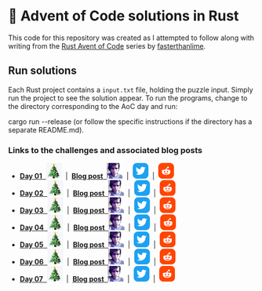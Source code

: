 # 🎄 Advent of Code solutions in Rust


This code for this repository was created as I attempted to follow along with writing
from the [Rust Avent of Code](https://fasterthanli.me/series/advent-of-code-2020) series by
[fasterthanlime](https://twitter.com/fasterthanlime).

## Run solutions
Each Rust project contains a `input.txt` file, holding the puzzle input. Simply
run the project to see the solution appear.
To run the programs, change to the directory corresponding to the AoC day and run:

cargo run --release
(or follow the specific instructions if the directory has a separate README.md).

### Links to the challenges and associated blog posts
* [**Day 01** &nbsp;![aoc](images/aoc_32x32.png "aoc")](https://adventofcode.com/2020/day/1) 
  &nbsp;|&nbsp; [**Blog post** &nbsp;![amos](images/amos_32x32.png "amos")](https://fasterthanli.me/series/advent-of-code-2020/part-1)
  &nbsp;|&nbsp; [![twitter](images/twitter_32x32.png "twitter")](https://twitter.com/fasterthanlime/status/1337785824922963981)
  &nbsp;|&nbsp; [![reddit](images/reddit_32x32.png "reddit")](https://www.reddit.com/r/fasterthanlime/comments/kbr7bu/day_1_advent_of_code_2020/)
* [**Day 02** &nbsp;![aoc](images/aoc_32x32.png "aoc")](https://adventofcode.com/2020/day/2)
  &nbsp;|&nbsp; [**Blog post** &nbsp;![amos](images/amos_32x32.png "amos")](https://fasterthanli.me/series/advent-of-code-2020/part-2)
  &nbsp;|&nbsp; [![twitter](images/twitter_32x32.png "twitter")](https://twitter.com/fasterthanlime/status/1338156472719601666)
  &nbsp;|&nbsp; [![reddit](images/reddit_32x32.png "reddit")](https://www.reddit.com/r/fasterthanlime/comments/kcdadv/day_2_advent_of_code_2020/)
* [**Day 03** &nbsp;![aoc](images/aoc_32x32.png "aoc")](https://adventofcode.com/2020/day/3)
  &nbsp;|&nbsp; [**Blog post** &nbsp;![amos](images/amos_32x32.png "amos")](https://fasterthanli.me/series/advent-of-code-2020/part-3)
  &nbsp;|&nbsp; [![twitter](images/twitter_32x32.png "twitter")](https://twitter.com/fasterthanlime/status/1338435897986048000)
  &nbsp;|&nbsp; [![reddit](images/reddit_32x32.png "reddit")](https://www.reddit.com/r/fasterthanlime/comments/kcvgal/day_3_advent_of_code_2020/)
* [**Day 04** &nbsp;![aoc](images/aoc_32x32.png "aoc")](https://adventofcode.com/2020/day/4)
  &nbsp;|&nbsp; [**Blog post** &nbsp;![amos](images/amos_32x32.png "amos")](https://fasterthanli.me/series/advent-of-code-2020/part-4)
  &nbsp;|&nbsp; [![twitter](images/twitter_32x32.png "twitter")](https://twitter.com/fasterthanlime/status/1338992662725144580)
  &nbsp;|&nbsp; [![reddit](images/reddit_32x32.png "reddit")](https://www.reddit.com/r/fasterthanlime/comments/kdxgio/day_4_advent_of_code_2020/)
* [**Day 05** &nbsp;![aoc](images/aoc_32x32.png "aoc")](https://adventofcode.com/2020/day/5)
  &nbsp;|&nbsp; [**Blog post** &nbsp;![amos](images/amos_32x32.png "amos")](https://fasterthanli.me/series/advent-of-code-2020/part-5)
  &nbsp;|&nbsp; [![twitter](images/twitter_32x32.png "twitter")](https://twitter.com/fasterthanlime/status/1339331128466018304)
  &nbsp;|&nbsp; [![reddit](images/reddit_32x32.png "reddit")](https://www.reddit.com/r/fasterthanlime/comments/kej6ux/day_5_advent_of_code_2020/)
* [**Day 06** &nbsp;![aoc](images/aoc_32x32.png "aoc")](https://adventofcode.com/2020/day/6)
  &nbsp;|&nbsp; [**Blog post** &nbsp;![amos](images/amos_32x32.png "amos")](https://fasterthanli.me/series/advent-of-code-2020/part-6)
  &nbsp;|&nbsp; [![twitter](images/twitter_32x32.png "twitter")](https://twitter.com/fasterthanlime/status/1340729277537525760)
  &nbsp;|&nbsp; [![reddit](images/reddit_32x32.png "reddit")](https://www.reddit.com/r/fasterthanlime/comments/kgzi3m/day_6_advent_of_code_2020/)
* [**Day 07** &nbsp;![aoc](images/aoc_32x32.png "aoc")](https://adventofcode.com/2020/day/7)
  &nbsp;|&nbsp; [**Blog post** &nbsp;![amos](images/amos_32x32.png "amos")](https://fasterthanli.me/series/advent-of-code-2020/part-7)
  &nbsp;|&nbsp; [![twitter](images/twitter_32x32.png "twitter")](https://twitter.com/fasterthanlime/status/1341146301669502979)
  &nbsp;|&nbsp; [![reddit](images/reddit_32x32.png "reddit")](https://www.reddit.com/r/fasterthanlime/comments/khrocj/day_7_advent_of_code_2020/)
